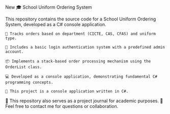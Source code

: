 New 🎓 School Uniform Ordering System

This repository contains the source code for a School Uniform Ordering System, developed as a C# console application.

    📁 Tracks orders based on department (CICTE, CAS, CFAS) and uniform type.

    🔐 Includes a basic login authentication system with a predefined admin account.

    📦 Implements a stack-based order processing mechanism using the OrderList class.

    💻 Developed as a console application, demonstrating fundamental C# programming concepts.

    🚀 This project is a console application written in C#.

📘 This repository also serves as a project journal for academic purposes.
📩 Feel free to contact me for questions or collaboration.
